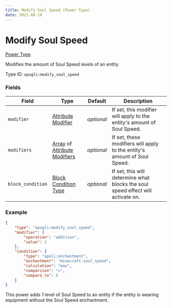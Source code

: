 ```yaml
---
title: Modify Soul Speed (Power Type)
date: 2021-08-19
---
```


# Modify Soul Speed

[Power Type](../power_types.md).

Modifies the amount of Soul Speed levels of an entity.

Type ID: `apugli:modify_soul_speed`

### Fields

Field  | Type | Default | Description
-------|------|---------|-------------
`modifier` | [Attribute Modifier](https://origins.readthedocs.io/en/latest/types/data_types/attribute_modifier/) | *optional* | If set, this modifier will apply to the entity's amount of Soul Speed.
`modifiers` | [Array](https://origins.readthedocs.io/en/latest/types/data_types/array/) of [Attribute Modifiers](https://origins.readthedocs.io/en/latest/types/data_types/attribute_modifier/) | *optional* | If set, these modifiers will apply to the entity's amount of Soul Speed.
`block_condition` | [Block Condition Type](../block_condition_types.md) | *optional* | If set, this will determine what blocks the soul speed effect will activate on.

### Example
```json
{
    "type": "apugli:modify_soul_speed",
    "modifier": {
        "operation": "addition",
        "value": 1
    },
    "condition": {
        "type": "apoli:enchantment",
        "enchantment": "minecraft:soul_speed",
        "calculation": "max",
        "comparison": "=",
        "compare_to": 0
    }
}
```
This power adds 1 level of Soul Speed to an entity if the entity is wearing equipment without the Soul Speed enchantment.